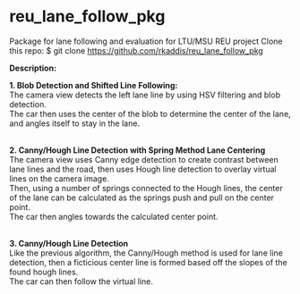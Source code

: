 # reu_lane_follow_pkg

Package for lane following and evaluation for LTU/MSU REU project
Clone this repo: $ git clone https://github.com/rkaddis/reu_lane_follow_pkg

<b> Description: </b> <br>

<b> 1. Blob Detection and Shifted Line Following: </b> <br>
The camera view detects the left lane line by using HSV filtering and blob detection. <br>
The car then uses the center of the blob to determine the center of the lane, and angles itself to stay in the lane.
<br> <br>

<b> 2. Canny/Hough Line Detection with Spring Method Lane Centering </b> <br>
The camera view uses Canny edge detection to create contrast between lane lines and the road,
then uses Hough line detection to overlay virtual lines on the camera image. <br>
Then, using a number of springs connected to the Hough lines, the center of the lane can be calculated as the 
springs push and pull on the center point. <br>
The car then angles towards the calculated center point.
<br> <br>

<b> 3. Canny/Hough Line Detection </b> <br>
Like the previous algorithm, the Canny/Hough method is used for lane line detection, then a ficticious 
center line is formed based off the slopes of the found hough lines. <br>
The car can then follow the virtual line. <br>
